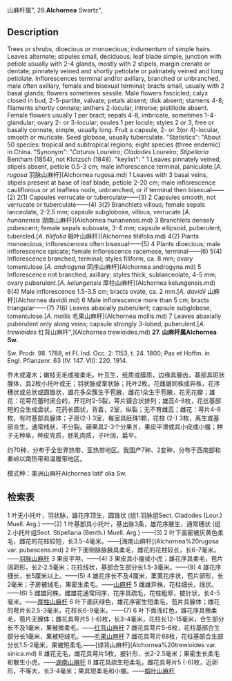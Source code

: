 山麻杆属",
28.**Alchornea** Swartz",

## Description
Trees or shrubs, dioecious or monoecious; indumentum of simple hairs. Leaves alternate; stipules small, deciduous; leaf blade simple, junction with petiole usually with 2-4 glands, mostly with 2 stipels, margin crenate or dentate; pinnately veined and shortly petiolate or palmately veined and long petiolate. Inflorescences terminal and/or axillary, branched or unbranched, male often axillary, female and bisexual terminal; bracts small, usually with 2 basal glands; flowers sometimes sessile. Male flowers fascicled; calyx closed in bud, 2-5-partite, valvate; petals absent; disk absent; stamens 4-8; filaments shortly connate; anthers 2-locular, introrse; pistillode absent. Female flowers usually 1 per bract; sepals 4-8, imbricate, sometimes 1-4-glandular; ovary 2- or 3-locular; ovules 1 per locule; styles 2 or 3, free or basally connate, simple, usually long. Fruit a capsule, 2- or 3(or 4)-locular, smooth or muricate. Seed globose, usually tuberculate.
  "Statistics": "About 50 species: tropical and subtropical regions; eight species (three endemic) in China.
  "Synonym": "*Caturus* Loureiro; *Cladodes* Loureiro; *Stipellaria* Bentham (1854), not Klotzsch (1848).
  "keylist": "
1 Leaves pinnately veined, stipels absent, petiole 0.5-3 cm; male inflorescence terminal, paniculate.[*A. rugosa* 羽脉山麻杆](Alchornea rugosa.md)
1 Leaves with 3 basal veins, stipels present at base of leaf blade, petiole 2-20 cm; male inflorescence cauliflorous or at leafless node, unbranched, or if terminal then bisexual——(2)
2(1) Capsules verrucate or tuberculate——(3)
2 Capsules smooth, not verrucate or tuberculate——(4)
3(2) Branchlets villous; female sepals lanceolate, 2-2.5 mm; capsule subglobose, villous, verrucate.[*A. hunanensis* 湖南山麻杆](Alchornea hunanensis.md)
3 Branchlets densely pubescent; female sepals subovate, 3-4 mm; capsule ellipsoid, puberulent, tubercled.[*A. tiliifolia* 椴叶山麻杆](Alchornea tiliifolia.md)
4(2) Plants monoecious; inflorescences often bisexual——(5)
4 Plants dioecious; male inflorescence spicate; female inflorescence racemose, terminal——(6)
5(4) Inflorescence branched, terminal; styles filiform, ca. 8 mm; ovary tomentulose.[*A. androgyna* 同序山麻杆](Alchornea androgyna.md)
5 Inflorescence not branched, axillary; styles thick, sublanceolate, 4-5 mm; ovary puberulent.[*A. kelungensis* 厚柱山麻杆](Alchornea kelungensis.md)
6(4) Male inflorescence 1.5-3.5 cm; bracts ovate, ca. 2 mm.[*A. davidii* 山麻杆](Alchornea davidii.md)
6 Male inflorescence more than 5 cm; bracts triangular——(7)
7(6) Leaves abaxially puberulent; capsule subglobose, tomentulose.[*A. mollis* 毛果山麻杆](Alchornea mollis.md)
7 Leaves abaxially puberulent only along veins; capsule strongly 3-lobed, puberulent.[*A. trewioides* 红背山麻杆",](Alchornea trewioides.md)
**27. 山麻杆属Alchornea Sw.**

Sw. Prodr. 98. 1788, et Fl. Ind. Occ. 2: 1153, t. 24. 1800; Pax et Hoffm. in Engl. Pflanzenr. 63 (IV. 147. VII): 220. 1914.

乔木或灌木；嫩枝无毛或被柔毛。叶互生，纸质或膜质，边缘具腺齿，基部具斑状腺体，具2枚小托叶或无；羽状脉或掌状脉；托叶2枚。花雌雄同株或异株，花序穗状或总状或圆锥状，雄花多朵簇生于苞腋，雌花1朵生于苞腋，花无花瓣；雄花：花萼花蕾时闭合的，开花时2-5裂，萼片镊合状排列；雄蕊4-8枚，花丝基部短的合生成盘状，花药长圆状，背着，2室，纵裂；无不育雌蕊；雌花：萼片4-8枚，有时基部具腺体；子房(2-) 3室，每室具胚珠1颗，花柱 (2-) 3枚，离生或基部合生，通常线状，不分裂。蒴果具2-3个分果爿，果皮平滑或具小疣或小瘤；种子无种阜，种皮壳质，胚乳肉质，子叶阔，扁平。

约70种，分布于全世界热带、亚热带地区。我国产7种、2变种，分布于西南部和秦岭以南热带和温暖带地区。

模式种：美洲山麻杆Alchornea latif olia Sw.

## 检索表

1 叶无小托叶，羽状脉，雄花序顶生，圆锥状 (组1.羽脉组Sect. Cladodes (Lour.) Muell. Arg.) ——(2)
1 叶基部具小托叶，基出脉3条，雄花序腋生，通常穗状 (组2.小托叶组Sect. Stipellaria (Benth.) Muell. Arg.) ——(3)
2 叶下面密被灰黄色柔毛，雌花的花柱较短，长3.5-4毫米。——[海南山麻杆](Alchornea%20rugosa var. pubescens.md)
2 叶下面侧脉脉腋具柔毛，雌花的花柱较长，长6-7毫米。——[羽脉山麻杆](Alchornea%20rugosa.md)
3 果皮平坦。——(4)
3 果皮具小瘤或小虎；雄花序具柔毛，苞片阔卵形，长2-2.5毫米；花柱线状，基部合生部分长1.5-3毫米。——(8)
4 雄花序细长，长5厘米以上。——(5)
4 雄花序长不及4厘米，葇荑花序状，苞片卵形，长2毫米；子房被绒毛，果密生柔毛。——[山麻杆](Alchornea%20davidii.md)
5 雌雄异株，花柱细长，线状。——(6)
5 雌雄同株，雌雄花通常同序，花序具疏毛，花柱粗厚，披针状，长4-5毫米。——[厚柱山麻杆](Alchornea%20kelungensis.md)
6 叶下面灰绿色，雄花序密生短柔毛，苞片具腺体；雌花的萼片长2.5-3毫米，花柱长6-9毫米。——(7)
6 叶下面浅红色，雄花序具微柔毛，苞片无腺体；雌花具萼片5 (-6)枚，长3-4毫米，花柱长12-15毫米，合生部分长不及1毫米，果被微柔毛。——[红背山麻杆](Alchornea%20trewioides.md)
7 雌花具萼片5-6枚，花柱基部合生部分长1毫米，果被短绒毛。——[毛果山麻杆](Alchornea%20mollis.md)
7 雌花具萼片68枚，花柱基部合生部分长1.5-2毫米，果被短柔毛.——[绿背山麻杆](Alchornea%20trewioides var. sinica.md)
8 雄花无毛，雌花具萼片5枚，披针形，长2-2.5毫米；果密生长柔毛和散生小虎。——[湖南山麻杆](Alchornea%20hunanensis.md)
8 雄花具疏生短柔毛，雌花具萼片5 (-6)枚，近卵形，不等大，长3-4毫米；果具短柔毛和小瘤。——[椴叶山麻杆](Alchornea%20tiliifolia.md)
